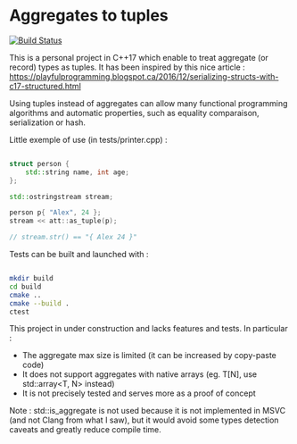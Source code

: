 
# Aggregates to tuples

[![Build Status](https://travis-ci.org/Dwarfobserver/AggregatesToTuples.svg?branch=master)](https://travis-ci.org/Dwarfobserver/AggregatesToTuples)

This is a personal project in C++17 which enable to treat aggregate (or record) types as tuples.
It has been inspired by this nice article : https://playfulprogramming.blogspot.ca/2016/12/serializing-structs-with-c17-structured.html

Using tuples instead of aggregates can allow many functional programming algorithms and automatic
properties, such as equality comparaison, serialization or hash.

Little exemple of use (in tests/printer.cpp) :

```cpp

struct person {
    std::string name, int age;
};

std::ostringstream stream;

person p{ "Alex", 24 };
stream << att::as_tuple(p);

// stream.str() == "{ Alex 24 }"

```

Tests can be built and launched with :

```bash

mkdir build
cd build
cmake ..
cmake --build .
ctest

```

This project in under construction and lacks features and tests.
In particular :

 - The aggregate max size is limited (it can be increased by copy-paste code)
 - It does not support aggregates with native arrays (eg. T[N], use std::array<T, N> instead)
 - It is not precisely tested and serves more as a proof of concept

Note : std::is_aggregate<T> is not used because it is not implemented in MSVC (and not Clang from what I saw), but it would
avoid some types detection caveats and greatly reduce compile time.
